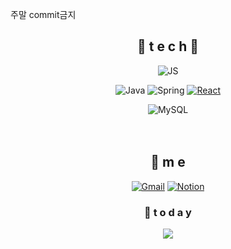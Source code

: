 
주말 commit금지


<!---
Leeselbin/Leeselbin is a ✨ special ✨ repository because its `README.md` (this file) appears on your GitHub profile.
You can click the Preview link to take a look at your changes.
--->


<div align=center>

## 🌹 t e c h 🌹


![JS](https://img.shields.io/badge/JavaScript-F7DF1E?style=flat-square&logo=JavaScript&logoColor=black) 
<br>

![Java](https://img.shields.io/badge/Java-007396?style=flat-square&logo=Java&logoColor=white) ![Spring](https://img.shields.io/badge/Spring-6DB33F?style=flat-square&logo=Spring&logoColor=white) [![React](https://img.shields.io/badge/React%20/%20ReactNative-61DAFB?style=flat-square&logo=React&logoColor=black)](https://github.com/Leeselbin/Emotion-Clone-Udemy)
<br>

![MySQL](https://img.shields.io/badge/MySQL-4479A1?style=flat-square&logo=MySQL&logoColor=white) 
<br><br><br>

## 💫 m e 
 [![Gmail](https://img.shields.io/badge/Gmail-EA4335?style=flat-square&logo=Gmail&logoColor=white)](mailto:one.bin99116445@gmail.com)
 [![Notion](https://img.shields.io/badge/Notion-000000?&style=flat-square&logo=Notion&logoColor=white)](https://tin-science-481.notion.site/abc20f8252274890a72902f2720ff088)



  ### 💌  t o d a y 
  
  
<a href="https://hits.seeyoufarm.com"><img src="https://hits.seeyoufarm.com/api/count/incr/badge.svg?url=https%3A%2F%2Fgithub.com%2FLeeselbin&count_bg=%2379C83D&title_bg=%23555555&icon=&icon_color=%23E7E7E7&title=hits&edge_flat=false"/></a>
  </div>
 
  

